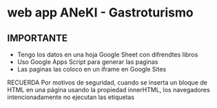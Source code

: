 # web app ANeKI - Gastroturismo

## IMPORTANTE 
* Tengo los datos en una hoja Google Sheet con difrendtes libros
* Uso Google Apps Script para generar las paginas
* Las paginas las coloco en un iframe en Google Sites

RECUERDA Por motivos de seguridad, cuando se inserta un bloque de HTML en una página usando la propiedad innerHTML, los navegadores intencionadamente no ejecutan las etiquetas <script> que vienen dentro de ese bloque de HTML.
